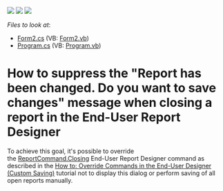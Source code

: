 <!-- default badges list -->
![](https://img.shields.io/endpoint?url=https://codecentral.devexpress.com/api/v1/VersionRange/128603639/14.2.3%2B)
[![](https://img.shields.io/badge/Open_in_DevExpress_Support_Center-FF7200?style=flat-square&logo=DevExpress&logoColor=white)](https://supportcenter.devexpress.com/ticket/details/T424864)
[![](https://img.shields.io/badge/📖_How_to_use_DevExpress_Examples-e9f6fc?style=flat-square)](https://docs.devexpress.com/GeneralInformation/403183)
<!-- default badges end -->
<!-- default file list -->
*Files to look at*:

* [Form2.cs](./CS/WindowsFormsApplication1/Form2.cs) (VB: [Form2.vb](./VB/WindowsFormsApplication1/Form2.vb))
* [Program.cs](./CS/WindowsFormsApplication1/Program.cs) (VB: [Program.vb](./VB/WindowsFormsApplication1/Program.vb))
<!-- default file list end -->
# How to suppress the "Report has been changed. Do you want to save changes" message when closing a report in the End-User Report Designer


To achieve this goal, it's possible to override the <a href="https://documentation.devexpress.com/#XtraReports/DevExpressXtraReportsUserDesignerReportCommandEnumtopic">ReportCommand.Closing</a> End-User Report Designer command as described in the <a href="https://documentation.devexpress.com/XtraReports/CustomDocument2211.aspx">How to: Override Commands in the End-User Designer (Custom Saving)</a> tutorial not to display this dialog or perform saving of all open reports manually. 

<br/>


